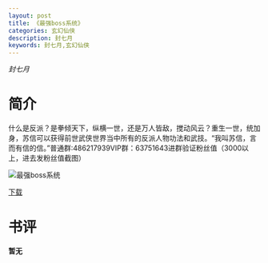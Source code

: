 ```yaml
---
layout: post
title: 《最强boss系统》
categories: 玄幻仙侠
description: 封七月
keywords: 封七月,玄幻仙侠
---
```

*封七月*
# 简介
什么是反派？是拳倾天下，纵横一世，还是万人皆敌，搅动风云？重生一世，统加身，苏信可以获得前世武侠世界当中所有的反派人物功法和武技。“我叫苏信，言而有信的信。”普通群:486217939VIP群：63751643进群验证粉丝值（3000以上，进去发粉丝值截图）

![最强boss系统](https://cdn.jsdelivr.net/gh/YYbooks0/yybooks0img@master/bookscover2/最强boss系统.48t3nkbab820.jpg)

[下载](https://link.jscdn.cn/1drv/aHR0cHM6Ly8xZHJ2Lm1zL3QvcyFBaGU2R2dNWmVFb2poa0dnWm5uQmdQeWRmYjI0P2U9aDR0YnBF.txt)

# 书评
**暂无**